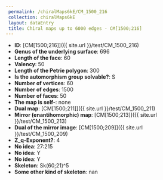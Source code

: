 ```yaml
--- 
 permalink: /chiralMaps6kE/CM_1500_216 
 collection: chiralMaps6kE
 layout: dataEntry
 title: Chiral maps up to 6000 edges - CM[1500;216]
---
```


- **ID**: [CM[1500;216]]({{ site.url }}/test/CM_1500_216)
- **Genus of the underlying surface**: 696
- **Length of the face**: 60
- **Valency**: 50
- **Length of the Petrie polygon**: 300
- **Is the automorphism group solvable?**: S
- **Number of vertices**: 60
- **Number of edges**: 1500
- **Number of faces**: 50
- **The map is self-**: none
- **Dual map**: [CM[1500;211]]({{ site.url }}/test/CM_1500_211)
- **Mirror (enantihomorphic) map**: [CM[1500;213]]({{ site.url }}/test/CM_1500_213)
- **Dual of the mirror image**: [CM[1500;209]]({{ site.url }}/test/CM_1500_209)
- **Z_q-Exponent?**: 4
- **No idea**:  27:215
- **No idea**: Y
- **No idea**: Y
- **Skeleton**: Sk(60;21)^5
- **Some other kind of skeleton**: nan
